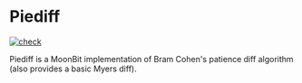 # Piediff

[![check](https://github.com/moonbit-community/piediff/actions/workflows/stable_check.yml/badge.svg)](https://github.com/moonbit-community/piediff/actions/workflows/stable_check.yml)

Piediff is a MoonBit implementation of Bram Cohen's patience diff algorithm (also provides a basic Myers diff).